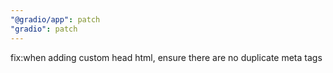 ```yaml
---
"@gradio/app": patch
"gradio": patch
---
```


fix:when adding custom head html, ensure there are no duplicate meta tags
